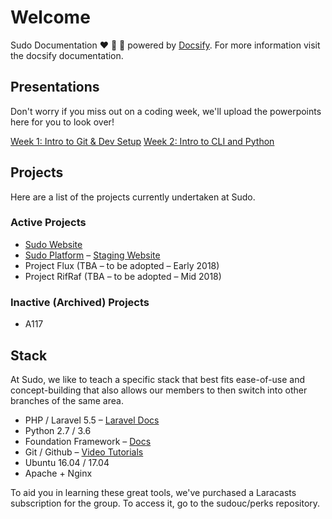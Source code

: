 # Welcome

Sudo Documentation ❤️ 🎉 💯 powered by <a href="https://docsify.js.org/#/">Docsify</a>. For more information visit the docsify documentation.

## Presentations

Don't worry if you miss out on a coding week, we'll upload the powerpoints here for you to look over!

[Week 1: Intro to Git & Dev Setup](https://www.dropbox.com/s/xuil4p22nbcg9ha/Sudo%202018%20-%20Intro%20to%20Git.pdf?dl=0)
[Week 2: Intro to CLI and Python](https://docs.google.com/presentation/d/1EwESkoiBZ-rxBpSyvhuu2bogwhKyfOnB4UcjH-NQKRs/edit?usp=sharing)

## Projects

Here are a list of the projects currently undertaken at Sudo.

### Active Projects

- [Sudo Website](http://sudo.org.au)
- [Sudo Platform](http://platform.sudo.org.au) – [Staging Website](http://staging.platform.sudo.org.au)
- Project Flux (TBA – to be adopted – Early 2018)
- Project RifRaf (TBA – to be adopted – Mid 2018)

### Inactive (Archived) Projects

- A117

## Stack

At Sudo, we like to teach a specific stack that best fits ease-of-use and concept-building that also allows our members to then switch into other branches of the same area.

- PHP / Laravel 5.5 – [Laravel Docs](https://laravel.com/docs/5.5/)
- Python 2.7 / 3.6
- Foundation Framework – [Docs](foundation.zurb.com/sites/docs/)
- Git / Github – [Video Tutorials](https://laracasts.com/series/git-me-some-version-control/episodes/1)
- Ubuntu 16.04 / 17.04
- Apache + Nginx

To aid you in learning these great tools, we've purchased a Laracasts subscription for the group. To access it, go to the sudouc/perks repository.
